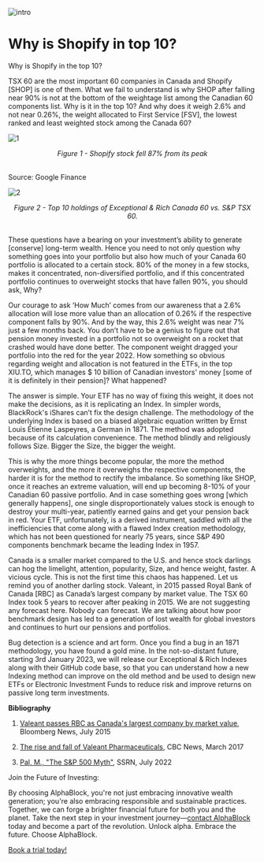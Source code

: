 ![intro](/shopify_top10/intro.png)

# Why is Shopify in top 10?

Why is Shopify in the top 10?

TSX 60 are the most important 60 companies in Canada and Shopify [SHOP] is one of them. What we fail to understand is why SHOP after falling near 90% is not at the bottom of the weightage list among the Canadian 60 components list. Why is it in the top 10? And why does it weigh 2.6% and not near 0.26%, the weight allocated to First Service [FSV], the lowest ranked and least weighted stock among the Canada 60?

![1](/shopify_top10/1.png)
<div align="center"><em>Figure 1 - Shopify stock fell 87% from its peak</em><br><br></div>

Source: Google Finance

![2](/shopify_top10/2.png)
<div align="center"><em>Figure 2 - Top 10 holdings of Exceptional & Rich Canada 60 vs. S&P TSX 60.</em><br><br></div>

These questions have a bearing on your investment’s ability to generate [conserve] long-term wealth. Hence you need to not only question why something goes into your portfolio but also how much of your Canada 60 portfolio is allocated to a certain stock. 80% of the money in a few stocks, makes it concentrated, non-diversified portfolio, and if this concentrated portfolio continues to overweight stocks that have fallen 90%, you should ask, Why?

Our courage to ask ‘How Much’ comes from our awareness that a 2.6% allocation will lose more value than an allocation of 0.26% if the respective component falls by 90%. And by the way, this 2.6% weight was near 7% just a few months back. You don’t have to be a genius to figure out that pension money invested in a portfolio not so overweight on a rocket that crashed would have done better. The component weight dragged your portfolio into the red for the year 2022. How something so obvious regarding weight and allocation is not featured in the ETFs, in the top XIU.TO, which manages $ 10 billion of Canadian investors' money [some of it is definitely in their pension]? What happened?

The answer is simple. Your ETF has no way of fixing this weight, it does not make the decisions, as it is replicating an Index. In simpler words, BlackRock's iShares can’t fix the design challenge. The methodology of the underlying Index is based on a biased algebraic equation written by Ernst Louis Étienne Laspeyres, a German in 1871. The method was adopted because of its calculation convenience. The method blindly and religiously follows Size. Bigger the Size, the bigger the weight. 

This is why the more things become popular, the more the method overweights, and the more it overweighs the respective components, the harder it is for the method to rectify the imbalance. So something like SHOP, once it reaches an extreme valuation, will end up becoming 8-10% of your Canadian 60 passive portfolio. And in case something goes wrong [which generally happens], one single disproportionately values stock is enough to destroy your multi-year, patiently earned gains and get your pension back in red. Your ETF, unfortunately, is a derived instrument, saddled with all the inefficiencies that come along with a flawed Index creation methodology, which has not been questioned for nearly 75 years, since S&P 490 components benchmark became the leading Index in 1957.

Canada is a smaller market compared to the U.S. and hence stock darlings can hog the limelight, attention, popularity, Size, and hence weight, faster. A vicious cycle. This is not the first time this chaos has happened. Let us remind you of another darling stock. Valeant, in 2015 passed Royal Bank of Canada [RBC] as Canada’s largest company by market value. The TSX 60 Index took 5 years to recover after peaking in 2015. We are not suggesting any forecast here. Nobody can forecast. We are talking about how poor benchmark design has led to a generation of lost wealth for global investors and continues to hurt our pensions and portfolios.

Bug detection is a science and art form. Once you find a bug in an 1871 methodology, you have found a gold mine. In the not-so-distant future, starting 3rd January 2023, we will release our Exceptional & Rich Indexes along with their GitHub code base, so that you can understand how a new Indexing method can improve on the old method and be used to design new ETFs or Electronic Investment Funds to reduce risk and improve returns on passive long term investments.

**Bibliography**

1. [Valeant passes RBC as Canada's largest company by market value](https://financialpost.com/investing/valeant-passes-rbc-as-canadas-largest-company-by-market-value), Bloomberg News, July 2015

2. [The rise and fall of Valeant Pharmaceuticals](https://www.cbc.ca/news/business/valeant-pharmaceuticals-pershing-1.4023893), CBC News, March 2017

3. [Pal, M., "The S&P 500 Myth"](https://papers.ssrn.com/sol3/papers.cfm?abstract_id=4170015), SSRN, July 2022

Join the Future of Investing:

By choosing AlphaBlock, you're not just embracing innovative wealth generation; you're also embracing responsible and sustainable practices. Together, we can forge a brighter financial future for both you and the planet. Take the next step in your investment journey—[contact AlphaBlock](https://calendly.com/mukulpal/alphablock?month=2024-04) today and become a part of the revolution. Unlock alpha. Embrace the future. Choose AlphaBlock.


[Book a trial today!](https://calendly.com/mukulpal/alphablock)

